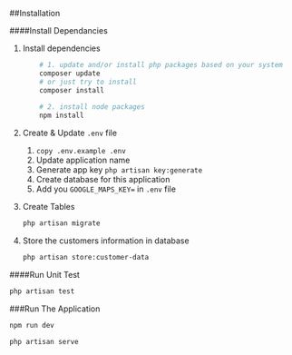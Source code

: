 ##Installation


####Install Dependancies
1. Install dependencies
   ```bash
       # 1. update and/or install php packages based on your system
       composer update
       # or just try to install
       composer install
       
       # 2. install node packages
       npm install
   ```
2. Create & Update `.env` file
    1. ``` copy .env.example .env ```
    2. Update application name
    3. Generate app key `php artisan key:generate`
    3. Create database for this application
    4. Add you ```GOOGLE_MAPS_KEY=``` in `.env` file

3. Create Tables
   ```bash
   php artisan migrate
   ```
   
4. Store the customers information in database
    ```bash
    php artisan store:customer-data
    ```
####Run Unit Test
```bash
php artisan test
```

###Run The Application
```bash
npm run dev

php artisan serve
```

